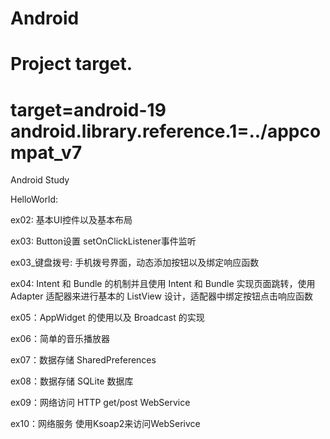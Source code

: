 Android
=========

# Project target.
target=android-19
android.library.reference.1=../appcompat_v7
=========

Android Study

HelloWorld: 

ex02: 基本UI控件以及基本布局

ex03: Button设置 setOnClickListener事件监听

ex03_键盘拨号: 手机拨号界面，动态添加按钮以及绑定响应函数

ex04: Intent 和 Bundle 的机制并且使用 Intent 和 Bundle 实现页面跳转，使用 Adapter 适配器来进行基本的 ListView 设计，适配器中绑定按钮点击响应函数

ex05：AppWidget 的使用以及 Broadcast 的实现

ex06：简单的音乐播放器

ex07：数据存储 SharedPreferences

ex08：数据存储 SQLite 数据库

ex09：网络访问 HTTP	get/post WebService

ex10：网络服务 使用Ksoap2来访问WebSerivce
